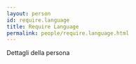 ```yaml
---
layout: person
id: require.language
title: Require Language
permalink: people/require.language.html
---
```


Dettagli della persona